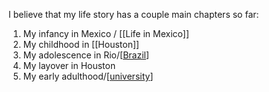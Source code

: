 ---
---


I believe that my life story has a couple main chapters so far:

1. My infancy in Mexico / [[Life in Mexico]]
2. My childhood in [[Houston]]
3. My adolescence in Rio/[[Brazil]]
4. My layover in Houston
5. My early adulthood/[[university]]

[//begin]: # "Autogenerated link references for markdown compatibility"
[Brazil]: brazil "brazil"
[university]: university "university"
[//end]: # "Autogenerated link references"